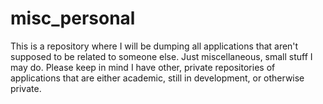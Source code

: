 # misc_personal
This is a repository where I will be dumping all applications that aren't supposed to be related to someone else. Just miscellaneous, small stuff I may do. Please keep in mind I have other, private repositories of applications that are either academic, still in development, or otherwise private.
